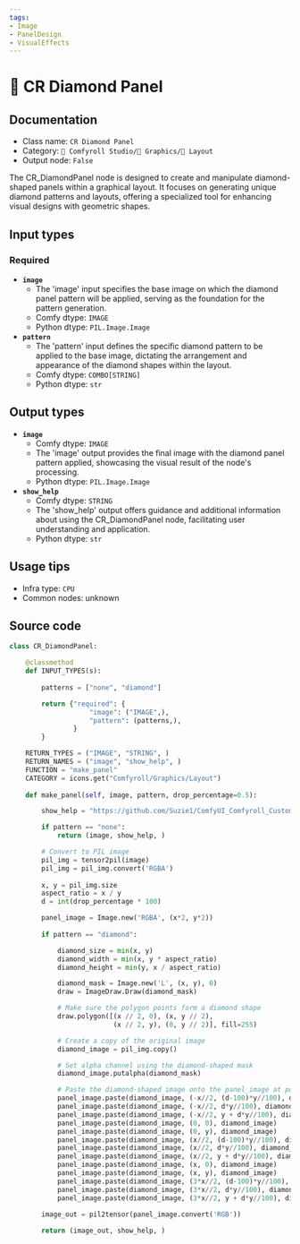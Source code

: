```yaml
---
tags:
- Image
- PanelDesign
- VisualEffects
---
```


# 🌁 CR Diamond Panel
## Documentation
- Class name: `CR Diamond Panel`
- Category: `🧩 Comfyroll Studio/👾 Graphics/🌁 Layout`
- Output node: `False`

The CR_DiamondPanel node is designed to create and manipulate diamond-shaped panels within a graphical layout. It focuses on generating unique diamond patterns and layouts, offering a specialized tool for enhancing visual designs with geometric shapes.
## Input types
### Required
- **`image`**
    - The 'image' input specifies the base image on which the diamond panel pattern will be applied, serving as the foundation for the pattern generation.
    - Comfy dtype: `IMAGE`
    - Python dtype: `PIL.Image.Image`
- **`pattern`**
    - The 'pattern' input defines the specific diamond pattern to be applied to the base image, dictating the arrangement and appearance of the diamond shapes within the layout.
    - Comfy dtype: `COMBO[STRING]`
    - Python dtype: `str`
## Output types
- **`image`**
    - Comfy dtype: `IMAGE`
    - The 'image' output provides the final image with the diamond panel pattern applied, showcasing the visual result of the node's processing.
    - Python dtype: `PIL.Image.Image`
- **`show_help`**
    - Comfy dtype: `STRING`
    - The 'show_help' output offers guidance and additional information about using the CR_DiamondPanel node, facilitating user understanding and application.
    - Python dtype: `str`
## Usage tips
- Infra type: `CPU`
- Common nodes: unknown


## Source code
```python
class CR_DiamondPanel:

    @classmethod
    def INPUT_TYPES(s):
    
        patterns = ["none", "diamond"]

        return {"required": {
                    "image": ("IMAGE",),
                    "pattern": (patterns,),
                }
        }

    RETURN_TYPES = ("IMAGE", "STRING", )
    RETURN_NAMES = ("image", "show_help", )
    FUNCTION = "make_panel"
    CATEGORY = icons.get("Comfyroll/Graphics/Layout")
    
    def make_panel(self, image, pattern, drop_percentage=0.5):

        show_help = "https://github.com/Suzie1/ComfyUI_Comfyroll_CustomNodes/wiki/Layout-Nodes#cr-diamond-panel"

        if pattern == "none":
            return (image, show_help, )

        # Convert to PIL image
        pil_img = tensor2pil(image) 
        pil_img = pil_img.convert('RGBA')
        
        x, y = pil_img.size
        aspect_ratio = x / y
        d = int(drop_percentage * 100)

        panel_image = Image.new('RGBA', (x*2, y*2))
  
        if pattern == "diamond":

            diamond_size = min(x, y)
            diamond_width = min(x, y * aspect_ratio)
            diamond_height = min(y, x / aspect_ratio)

            diamond_mask = Image.new('L', (x, y), 0)
            draw = ImageDraw.Draw(diamond_mask)

            # Make sure the polygon points form a diamond shape
            draw.polygon([(x // 2, 0), (x, y // 2),
                          (x // 2, y), (0, y // 2)], fill=255)

            # Create a copy of the original image
            diamond_image = pil_img.copy()

            # Set alpha channel using the diamond-shaped mask
            diamond_image.putalpha(diamond_mask)

            # Paste the diamond-shaped image onto the panel_image at position (0, 0)
            panel_image.paste(diamond_image, (-x//2, (d-100)*y//100), diamond_image)
            panel_image.paste(diamond_image, (-x//2, d*y//100), diamond_image)
            panel_image.paste(diamond_image, (-x//2, y + d*y//100), diamond_image)            
            panel_image.paste(diamond_image, (0, 0), diamond_image)
            panel_image.paste(diamond_image, (0, y), diamond_image)
            panel_image.paste(diamond_image, (x//2, (d-100)*y//100), diamond_image)
            panel_image.paste(diamond_image, (x//2, d*y//100), diamond_image)
            panel_image.paste(diamond_image, (x//2, y + d*y//100), diamond_image)
            panel_image.paste(diamond_image, (x, 0), diamond_image)
            panel_image.paste(diamond_image, (x, y), diamond_image)
            panel_image.paste(diamond_image, (3*x//2, (d-100)*y//100), diamond_image)
            panel_image.paste(diamond_image, (3*x//2, d*y//100), diamond_image)
            panel_image.paste(diamond_image, (3*x//2, y + d*y//100), diamond_image)             
             
        image_out = pil2tensor(panel_image.convert('RGB'))

        return (image_out, show_help, ) 

```
